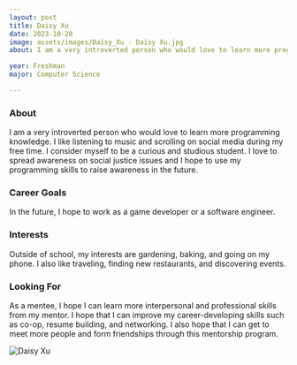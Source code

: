 ```yaml
---
layout: post
title: Daisy Xu 
date: 2023-10-20
image: assets/images/Daisy_Xu - Daisy Xu.jpg
about: I am a very introverted person who would love to learn more programming knowledge.  I like listening to music and scrolling on social media during my free time. I consider myself to be a curious and studious student. I love to spread awareness on social justice issues and I hope to use my programming skills to raise awareness in the future. 

year: Freshman
major: Computer Science

---
```


### About

I am a very introverted person who would love to learn more programming knowledge.  I like listening to music and scrolling on social media during my free time. I consider myself to be a curious and studious student. I love to spread awareness on social justice issues and I hope to use my programming skills to raise awareness in the future. 


### Career Goals

In the future, I hope to work as a game developer or a software engineer.


### Interests

Outside of school, my interests are gardening, baking, and going on my phone. I also like traveling, finding new restaurants, and discovering events. 

### Looking For

As a mentee, I hope I can learn more interpersonal and professional skills from my mentor.  I hope that I can improve my career-developing skills such as co-op, resume building, and networking.  I also hope that I can get to meet more people and form friendships through this mentorship program.

<div class="text-center my-5">
    <img src="https://sase-drexel.github.io/mentorship-2023/assets/images/Daisy_Xu - Daisy Xu.jpg" alt="Daisy Xu" class="rounded post-img" />
</div>
